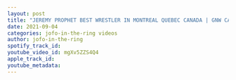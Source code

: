 ```yaml
---
layout: post
title: "JEREMY PROPHET BEST WRESTLER IN MONTREAL QUEBEC CANADA | GNW CANADIAN & IWS HEAVYWEIGHT CHAMPION"
date: 2021-09-04
categories: jofo-in-the-ring videos
author: jofo-in-the-ring
spotify_track_id: 
youtube_video_id: mgXv5ZZS4Q4
apple_track_id: 
youtube_metadata: 
---
```

